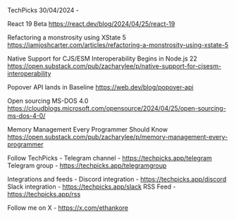 TechPicks 30/04/2024 -

React 19 Beta
https://react.dev/blog/2024/04/25/react-19

Refactoring a monstrosity using XState 5
https://iamjoshcarter.com/articles/refactoring-a-monstrosity-using-xstate-5

Native Support for CJS/ESM Interoperability Begins in Node.js 22
https://open.substack.com/pub/zacharylee/p/native-support-for-cjsesm-interoperability

Popover API lands in Baseline
https://web.dev/blog/popover-api

Open sourcing MS-DOS 4.0
https://cloudblogs.microsoft.com/opensource/2024/04/25/open-sourcing-ms-dos-4-0/

Memory Management Every Programmer Should Know
https://open.substack.com/pub/zacharylee/p/memory-management-every-programmer

Follow TechPicks -
Telegram channel - https://techpicks.app/telegram
Telegram group - https://techpicks.app/telegramgroup

Integrations and feeds -
Discord integration - https://techpicks.app/discord
Slack integration - https://techpicks.app/slack
RSS Feed - https://techpicks.app/rss

Follow me on X - https://x.com/ethankore